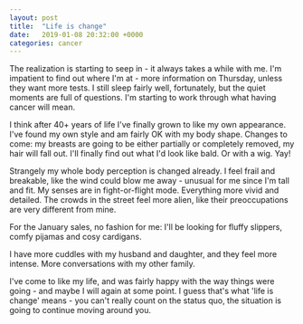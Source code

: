 ```yaml
---
layout: post
title:  "Life is change"
date:   2019-01-08 20:32:00 +0000
categories: cancer
---
```

The realization is starting to seep in - it always takes a while with me. I'm impatient to find out where I'm at - more information on Thursday, unless they want more tests.  I still sleep fairly well, fortunately, but the quiet moments are full of questions.  I'm starting to work through what having cancer will mean.

I think after 40+ years of life I've finally grown to like my own appearance.  I've found my own style and am fairly OK with my body shape.  Changes to come: my breasts are going to be either partially or completely removed, my hair will fall out.  I'll finally find out what I'd look like bald. Or with a wig.  Yay!

Strangely my whole body perception is changed already.  I feel frail and breakable, like the wind could blow me away - unusual for me since I'm tall and fit.  My senses are in fight-or-flight mode. Everything more vivid and detailed.  The crowds in the street feel more alien, like their preoccupations are very different from mine.

For the January sales, no fashion for me:  I'll be looking for fluffy slippers, comfy pijamas and cosy cardigans.

I have more cuddles with my husband and daughter, and they feel more intense.  More conversations with my other family.

I've come to like my life, and was fairly happy with the way things were going - and maybe I will again at some point.  I guess that's what 'life is change' means - you can't really count on the status quo, the situation is going to continue moving around you.
